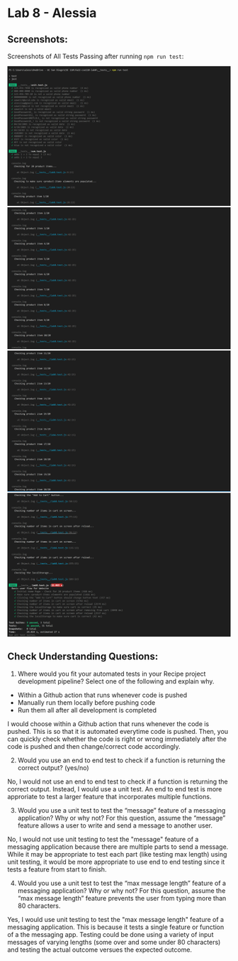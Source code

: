 # Lab 8 - Alessia

## Screenshots:
Screenshots of All Tests Passing after running `npm run test`:

![](/screenshots/all_tests_passing_p1.png)
![](/screenshots/all_tests_passing_p2.png)
![](/screenshots/all_tests_passing_p3.png)
![](/screenshots/all_tests_passing_p4.png)

## Check Understanding Questions:

1) Where would you fit your automated tests in your Recipe project development pipeline? Select one of the following and explain why.

- Within a Github action that runs whenever code is pushed 
- Manually run them locally before pushing code
- Run them all after all development is completed

I would choose within a Github action that runs whenever the code is pushed. This is so that it is automated everytime code is pushed. Then, you can quickly check whether the code is right or wrong immediately after the code is pushed and then change/correct code accordingly.

2) Would you use an end to end test to check if a function is returning the correct output? (yes/no)

No, I would not use an end to end test to check if a function is returning the correct output. Instead, I would use a unit test. An end to end test is more approriate to test a larger feature that incorporates multiple functions.

3) Would you use a unit test to test the “message” feature of a messaging application? Why or why not? For this question, assume the “message” feature allows a user to write and send a message to another user.

No, I would not use unit testing to test the "message" feature of a messaging application because there are multiple parts to send a message. While it may be appropriate to test each part (like testing max length) using unit testing, it would be more appropriate to use end to end testing since it tests a feature from start to finish.

4) Would you use a unit test to test the “max message length” feature of a messaging application? Why or why not? For this question, assume the “max message length” feature prevents the user from typing more than 80 characters.

Yes, I would use unit testing to test the "max message length" feature of a messaging application. This is because it tests a single feature or function of a the messaging app. Testing could be done using a variety of input messages of varying lengths (some over and some under 80 characters) and testing the actual outcome versues the expected outcome.
